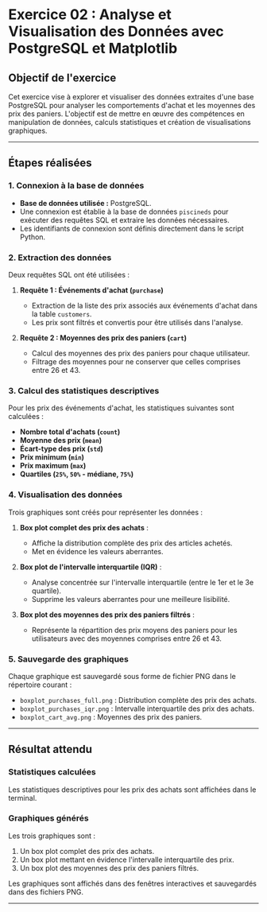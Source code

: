 # Exercice 02 : Analyse et Visualisation des Données avec PostgreSQL et Matplotlib

## Objectif de l'exercice

Cet exercice vise à explorer et visualiser des données extraites d'une base PostgreSQL pour analyser les comportements d'achat et les moyennes des prix des paniers. L'objectif est de mettre en œuvre des compétences en manipulation de données, calculs statistiques et création de visualisations graphiques.

---

## Étapes réalisées

### 1. Connexion à la base de données
- **Base de données utilisée :** PostgreSQL.
- Une connexion est établie à la base de données `piscineds` pour exécuter des requêtes SQL et extraire les données nécessaires.
- Les identifiants de connexion sont définis directement dans le script Python.

### 2. Extraction des données
Deux requêtes SQL ont été utilisées :
1. **Requête 1 : Événements d'achat (`purchase`)**
   - Extraction de la liste des prix associés aux événements d'achat dans la table `customers`.
   - Les prix sont filtrés et convertis pour être utilisés dans l'analyse.

2. **Requête 2 : Moyennes des prix des paniers (`cart`)**
   - Calcul des moyennes des prix des paniers pour chaque utilisateur.
   - Filtrage des moyennes pour ne conserver que celles comprises entre 26 et 43.

### 3. Calcul des statistiques descriptives
Pour les prix des événements d'achat, les statistiques suivantes sont calculées :
- **Nombre total d'achats (`count`)**
- **Moyenne des prix (`mean`)**
- **Écart-type des prix (`std`)**
- **Prix minimum (`min`)**
- **Prix maximum (`max`)**
- **Quartiles (`25%`, `50%` - médiane, `75%`)**

### 4. Visualisation des données
Trois graphiques sont créés pour représenter les données :

1. **Box plot complet des prix des achats** :
   - Affiche la distribution complète des prix des articles achetés.
   - Met en évidence les valeurs aberrantes.

2. **Box plot de l'intervalle interquartile (IQR)** :
   - Analyse concentrée sur l'intervalle interquartile (entre le 1er et le 3e quartile).
   - Supprime les valeurs aberrantes pour une meilleure lisibilité.

3. **Box plot des moyennes des prix des paniers filtrés** :
   - Représente la répartition des prix moyens des paniers pour les utilisateurs avec des moyennes comprises entre 26 et 43.

### 5. Sauvegarde des graphiques
Chaque graphique est sauvegardé sous forme de fichier PNG dans le répertoire courant :
- `boxplot_purchases_full.png` : Distribution complète des prix des achats.
- `boxplot_purchases_iqr.png` : Intervalle interquartile des prix des achats.
- `boxplot_cart_avg.png` : Moyennes des prix des paniers.

---

## Résultat attendu

### Statistiques calculées
Les statistiques descriptives pour les prix des achats sont affichées dans le terminal.

### Graphiques générés
Les trois graphiques sont :
1. Un box plot complet des prix des achats.
2. Un box plot mettant en évidence l'intervalle interquartile des prix.
3. Un box plot des moyennes des prix des paniers filtrés.

Les graphiques sont affichés dans des fenêtres interactives et sauvegardés dans des fichiers PNG.

---
